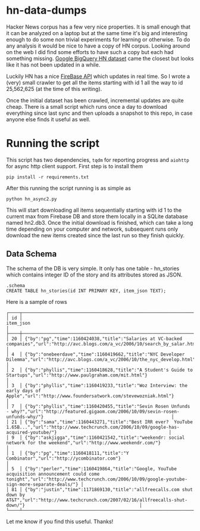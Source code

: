 # hn-data-dumps

Hacker News corpus has a few very nice properties. It is small enough that it can be analyzed on a laptop but at the same time it's big and interesting enough to do some non trivial experiments for learning or otherwise. To do any analysis it would be nice to have a copy of HN corpus. Looking around on the web I did find some efforts to have such a copy but each had something missing. [Google BigQuery HN dataset](https://console.cloud.google.com/marketplace/product/y-combinator/hacker-news?filter=solution-type:dataset&q=hacker%20news&id=5227103e-0eb9-4744-872b-325a8df50bee) came the closest but looks like it has not been updated in a while.

Luckily HN has a nice [FireBase API](https://github.com/HackerNews/API) which updates in real time. So I wrote a (very) small crawler to get all the items starting with id 1 all the way to id 25,562,625 (at the time of this writing).

Once the initial dataset has been crawled, incremental updates are quite cheap. There is a small script which runs once a day to download everything since last sync and then uploads a snapshot to this repo, in case anyone else finds it useful as well.

# Running the script

This script has two dependencies, `tqdm` for reporting progress and `aiohttp` for async http client support. First step is to install them

```
pip install -r requirements.txt
```

After this running the script running is as simple as

```
python hn_async2.py
```

This will start downloading all items sequentially starting with id 1 to the current max from Firebase DB and store them locally in a SQLite database named hn2.db3. Once the initial download is finished, which can take a long time depending on your computer and network, subsequent runs only download the new items created since the last run so they finish quickly.


## Data Schema

The schema of the DB is very simple. It only has one table - hn_stories which contains integer ID of the story and its attributes stored as JSON.

```
.schema
CREATE TABLE hn_stories(id INT PRIMARY KEY, item_json TEXT);
```

Here is a sample of rows
```
┌────┬───────────────────────────────────────────────────────────────────────────────────────────────────────────────────────────────────────────────────────────────────────────────────────────────┐
│ id │                                                                                           item_json                                                                                           │
├────┼───────────────────────────────────────────────────────────────────────────────────────────────────────────────────────────────────────────────────────────────────────────────────────────────┤
│ 20 │ {"by":"pg","time":1160424038,"title":"Salaries at VC-backed companies","url":"http://avc.blogs.com/a_vc/2006/10/search_by_salar.html"}                                                        │
│ 4  │ {"by":"onebeerdave","time":1160419662,"title":"NYC Developer Dilemma","url":"http://avc.blogs.com/a_vc/2006/10/the_nyc_develop.html"}                                                         │
│ 2  │ {"by":"phyllis","time":1160418628,"title":"A Student's Guide to Startups","url":"http://www.paulgraham.com/mit.html"}                                                                         │
│ 3  │ {"by":"phyllis","time":1160419233,"title":"Woz Interview: the early days of Apple","url":"http://www.foundersatwork.com/stevewozniak.html"}                                                   │
│ 7  │ {"by":"phyllis","time":1160420455,"title":"Sevin Rosen Unfunds - why?","url":"http://featured.gigaom.com/2006/10/09/sevin-rosen-unfunds-why/"}                                                │
│ 21 │ {"by":"sama","time":1160443271,"title":"Best IRR ever?  YouTube 1.65B...","url":"http://www.techcrunch.com/2006/10/09/google-has-acquired-youtube/"}                                          │
│ 9  │ {"by":"askjigga","time":1160421542,"title":"weekendr: social network for the weekend","url":"http://www.weekendr.com/"}                                                                       │
│ 1  │ {"by":"pg","time":1160418111,"title":"Y Combinator","url":"http://ycombinator.com"}                                                                                                           │
│ 5  │ {"by":"perler","time":1160419864,"title":"Google, YouTube acquisition announcement could come tonight","url":"http://www.techcrunch.com/2006/10/09/google-youtube-sign-more-separate-deals/"} │
│ 81 │ {"by":"justin","time":1171869130,"title":"allfreecalls.com shut down by AT&T","url":"http://www.techcrunch.com/2007/02/16/allfreecalls-shut-down/"}                                           │
└────┴───────────────────────────────────────────────────────────────────────────────────────────────────────────────────────────────────────────────────────────────────────────────────────────────┘
```

Let me know if you find this useful. Thanks!
